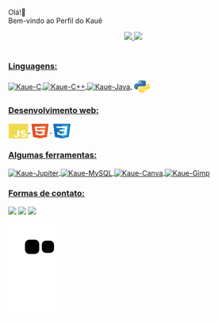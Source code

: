 Olá!👋<br>
Bem-vindo ao Perfil do Kauê
<div align="center">
  <a href="https://github.com/kkkaue">
  <img height="150em" src="https://github-readme-stats.vercel.app/api?username=kkkaue&show_icons=true&theme=tokyonight&include_all_commits=true&count_private=true"/>
  <img height="150em" src="https://github-readme-stats.vercel.app/api/top-langs/?username=kkkaue&layout=compact&langs_count=7&theme=tokyonight"/>
</div>
 
<div><br>
  
  <div>
    <h3>Linguagens: </h3>
    <img align="center" alt="Kaue-C" height="30" width="40" src="https://cdn.jsdelivr.net/gh/devicons/devicon/icons/c/c-original.svg" />
    <img align="center" alt="Kaue-C++" height="30" width="40" src="https://cdn.jsdelivr.net/gh/devicons/devicon/icons/cplusplus/cplusplus-original.svg" />
    <img align="center" alt="Kaue-Java" height="30" width="40" src="https://cdn.jsdelivr.net/gh/devicons/devicon/icons/java/java-original.svg" />
    <img align="center" alt="Kaue-Python" height="30" width="40" src="https://raw.githubusercontent.com/devicons/devicon/master/icons/python/python-original.svg">
    <br>
    <h3>Desenvolvimento web: </h3>
    <img align="center" alt="Kaue-Js" height="30" width="40" src="https://raw.githubusercontent.com/devicons/devicon/master/icons/javascript/javascript-plain.svg">
    <img align="center" alt="Kaue-HTML" height="30" width="40" src="https://raw.githubusercontent.com/devicons/devicon/master/icons/html5/html5-original.svg">
    <img align="center" alt="Kaue-CSS" height="30" width="40" src="https://raw.githubusercontent.com/devicons/devicon/master/icons/css3/css3-original.svg">
    <br>
    <h3>Algumas ferramentas: </h3>
    <img align="center" alt="Kaue-Jupiter" height="30" width="40" src="https://cdn.jsdelivr.net/gh/devicons/devicon/icons/jupyter/jupyter-original.svg" />
    <img align="center" alt="Kaue-MySQL" height="30" width="40" src="https://cdn.jsdelivr.net/gh/devicons/devicon/icons/mysql/mysql-original.svg" />
    <img align="center" alt="Kaue-Canva" height="30" width="40" src="https://cdn.jsdelivr.net/gh/devicons/devicon/icons/canva/canva-original.svg">
    <img align="center" alt="Kaue-Gimp" height="30" width="40" src="https://cdn.jsdelivr.net/gh/devicons/devicon/icons/gimp/gimp-original.svg">
  
  </div>
	<h3>Formas de contato: </h3>
    <a href="https://www.instagram.com/_kauemagalhaes/" target="_blank"><img src="https://img.shields.io/badge/-Instagram-%23E4405F?style=for-the-badge&logo=instagram&logoColor=white" target="_blank"></a>
    <a href = "mailto:kauedemagalhaes27@gmail.com"><img src="https://img.shields.io/badge/-Gmail-%23333?style=for-the-badge&logo=gmail&logoColor=white" target="_blank"></a>
    <a href="https://www.linkedin.com/in/kaue-magalh%C3%A3es-6042bb202/" target="_blank"><img src="https://img.shields.io/badge/-LinkedIn-%230077B5?style=for-the-badge&logo=linkedin&logoColor=white" target="_blank"></a>
  <div>
	
</div>

![Snake animation](https://github.com/kkkaue/kkkaue/blob/output/github-contribution-grid-snake.svg)
